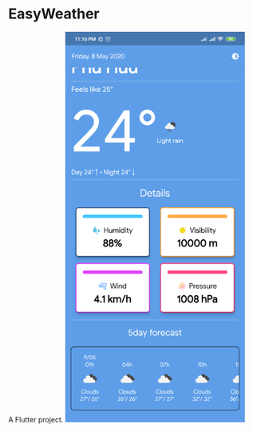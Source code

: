 # EasyWeather
A Flutter project.
<img src = "https://github.com/NamHn8689/EasyWeather/blob/master/screenshot.png" width="360"/>

